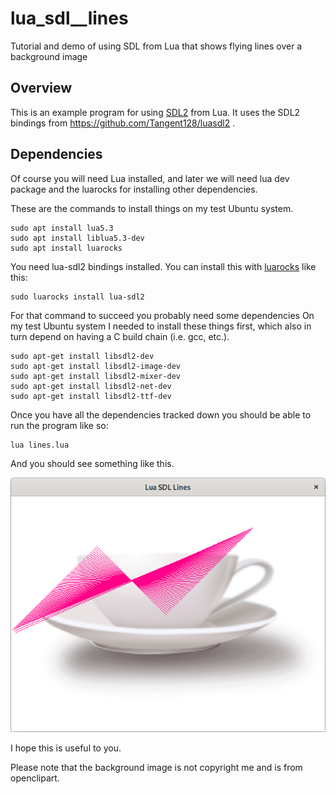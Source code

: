 # lua_sdl__lines
Tutorial and demo of using SDL from Lua that shows flying lines over a background image

## Overview

This is an example program for using [SDL2](https://www.libsdl.org/) from Lua.
It uses the SDL2 bindings from https://github.com/Tangent128/luasdl2 .

## Dependencies

Of course you will need Lua installed, and later we will need lua dev package and the luarocks
for installing other dependencies.

These are the commands to install things on my test Ubuntu system.

    sudo apt install lua5.3
    sudo apt install liblua5.3-dev
    sudo apt install luarocks

You need lua-sdl2 bindings installed.
You can install this with [luarocks](https://luarocks.org/) like this:

    sudo luarocks install lua-sdl2

For that command to succeed you probably need some dependencies
On my test Ubuntu system I needed to install these things first, which also
in turn depend on having a C build chain (i.e. gcc, etc.).

    sudo apt-get install libsdl2-dev
    sudo apt-get install libsdl2-image-dev
    sudo apt-get install libsdl2-mixer-dev
    sudo apt-get install libsdl2-net-dev
    sudo apt-get install libsdl2-ttf-dev


Once you have all the dependencies tracked down you should be able to run the program like so:

    lua lines.lua


And you should see something like this.

![Lua Lines Screenshot](lua_lines_screenshot.png)

I hope this is useful to you.

Please note that the background image is not copyright me and is from openclipart.


